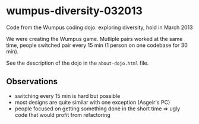 wumpus-diversity-032013
=======================

Code from the Wumpus coding dojo: exploring diversity, hold in March 2013

We were creating the Wumpus game. Mutliple pairs worked at the same time,
people switched pair every 15 min (1 person on one codebase for 30 min).

See the description of the dojo in the `about-dojo.html` file.

Observations
------------
* switching every 15 min is hard but possible
* most designs are quite similar with one exception (Asgeir's PC)
* people focused on getting something done in the short time => ugly code
  that would profit from refactoring
